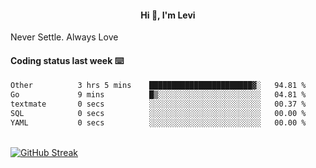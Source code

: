 <h4 style="text-align: center;">Hi 👋, I'm Levi</h4>  Never Settle. Always Love
<!---<img align="right" alt="Coding" width="300" src="https://i.pinimg.com/originals/81/17/8b/81178b47a8598f0c81c4799f2cdd4057.gif"></p> --->

#### Coding status last week ⌨️

<!--START_SECTION:waka-->

```txt
Other          3 hrs 5 mins    ███████████████████████▓░   94.81 %
Go             9 mins          █▒░░░░░░░░░░░░░░░░░░░░░░░   04.81 %
textmate       0 secs          ░░░░░░░░░░░░░░░░░░░░░░░░░   00.37 %
SQL            0 secs          ░░░░░░░░░░░░░░░░░░░░░░░░░   00.00 %
YAML           0 secs          ░░░░░░░░░░░░░░░░░░░░░░░░░   00.00 %
```

<!--END_SECTION:waka-->
<br/>
<a href="https://git.io/streak-stats"><img src="https://github-readme-streak-stats.herokuapp.com?user=namezzy&theme=merko" alt="GitHub Streak" /></a>
<br>
